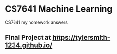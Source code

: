 # CS7641 Machine Learning 

CS7641 my homework answers

## Final Project at https://tylersmith-1234.github.io/

